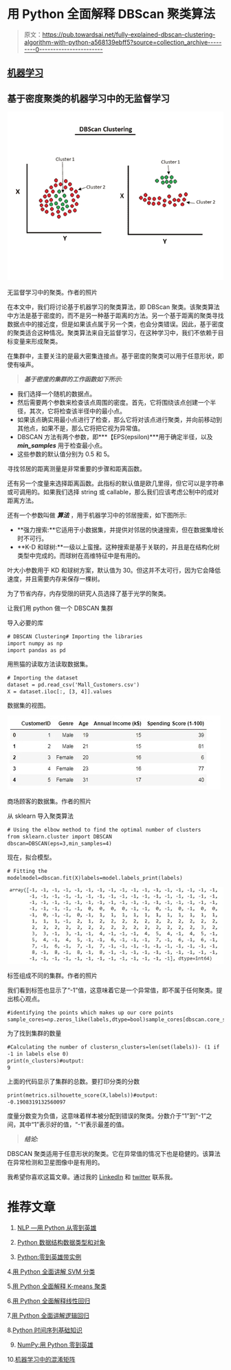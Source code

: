 # 用 Python 全面解释 DBScan 聚类算法

> 原文：<https://pub.towardsai.net/fully-explained-dbscan-clustering-algorithm-with-python-a568139ebff5?source=collection_archive---------0----------------------->

## [机器学习](https://towardsai.net/p/category/machine-learning)

## 基于密度聚类的机器学习中的无监督学习

![](img/4d1bbc273fa7f9547661759984da1cd8.png)

无监督学习中的聚类。作者的照片

在本文中，我们将讨论基于机器学习的聚类算法，即 DBScan 聚类。该聚类算法中方法是基于密度的，而不是另一种基于距离的方法。另一个基于距离的聚类寻找数据点中的接近度，但是如果该点属于另一个类，也会分类错误。因此，基于密度的聚类适合这种情况。聚类算法来自无监督学习，在这种学习中，我们不依赖于目标变量来形成聚类。

在集群中，主要关注的是最大密集连接点。基于密度的聚类可以用于任意形状，即使有噪声。

> ***基于密度的集群的工作函数如下所示:***

*   我们选择一个随机的数据点。
*   然后需要两个参数来检查该点周围的密度。首先，它将围绕该点创建一个半径，其次，它将检查该半径中的最小点。
*   如果该点确实用最小点进行了检查，那么它将对该点进行聚类，并向前移动到其他点，如果不是，那么它将把它视为异常值。
*   DBSCAN 方法有两个参数，即***【EPS(epsilon)***用于确定半径，以及 ***min_samples*** 用于检查最小点。
*   这些参数的默认值分别为 0.5 和 5。

寻找邻居的距离测量是非常重要的步骤和距离函数。

还有另一个度量来选择距离函数。此指标的默认值是欧几里得，但它可以是字符串或可调用的。如果我们选择 string 或 callable，那么我们应该考虑公制中的成对距离方法。

还有一个参数叫做 ***算法*** ，用于机器学习中的邻居搜索，如下图所示:

*   **强力搜索:**它适用于小数据集，并提供对邻居的快速搜索，但在数据集增长时不可行。
*   **K-D 和球树:**一级以上蛮搜。这种搜索是基于关联的，并且是在结构化树类型中完成的。而球树在高维特征中是有用的。

叶大小参数用于 KD 和球树方案，默认值为 30。但这并不太可行，因为它会降低速度，并且需要内存来保存一棵树。

为了节省内存，内存受限的研究人员选择了基于光学的聚类。

让我们用 python 做一个 DBSCAN 集群

导入必要的库

```
# DBSCAN Clustering# Importing the libraries
import numpy as np
import pandas as pd
```

用熊猫的读取方法读取数据集。

```
# Importing the dataset
dataset = pd.read_csv('Mall_Customers.csv')
X = dataset.iloc[:, [3, 4]].values
```

数据集的视图。

![](img/cc74296b49894ef72808a54135ab0fd5.png)

商场顾客的数据集。作者的照片

从 sklearn 导入聚类算法

```
# Using the elbow method to find the optimal number of clusters
from sklearn.cluster import DBSCAN
dbscan=DBSCAN(eps=3,min_samples=4)
```

现在，拟合模型。

```
# Fitting the modelmodel=dbscan.fit(X)labels=model.labels_print(labels)
```

![](img/38e2ebd177d4832bc3824363c3d96068.png)

标签组成不同的集群。作者的照片

我们看到标签也显示了“-1”值，这意味着它是一个异常值，即不属于任何聚类。提出核心观点。

```
#identifying the points which makes up our core points
sample_cores=np.zeros_like(labels,dtype=bool)sample_cores[dbscan.core_sample_indices_]=True
```

为了找到集群的数量

```
#Calculating the number of clustersn_clusters=len(set(labels))- (1 if -1 in labels else 0)
print(n_clusters)#output:
9
```

上面的代码显示了集群的总数。要打印分类的分数

```
print(metrics.silhouette_score(X,labels))#output:
-0.1908319132560097
```

度量分数变为负值，这意味着样本被分配到错误的聚类。分数介于“1”到“-1”之间，其中“1”表示好的值，“-1”表示最差的值。

> ***结论:***

DBSCAN 聚类适用于任意形状的聚类。它在异常值的情况下也是稳健的。该算法在异常检测和卫星图像中是有用的。

我希望你喜欢这篇文章。通过我的 [LinkedIn](https://www.linkedin.com/in/data-scientist-95040a1ab/) 和 [twitter](https://twitter.com/amitprius) 联系我。

# 推荐文章

1.  [NLP —用 Python 从零到英雄](https://medium.com/towards-artificial-intelligence/nlp-zero-to-hero-with-python-2df6fcebff6e?sk=2231d868766e96b13d1e9d7db6064df1)

2. [Python 数据结构数据类型和对象](https://medium.com/towards-artificial-intelligence/python-data-structures-data-types-and-objects-244d0a86c3cf?sk=42f4b462499f3fc3a160b21e2c94dba6)

3. [Python:零到英雄带实例](https://medium.com/towards-artificial-intelligence/python-zero-to-hero-with-examples-c7a5dedb968b?source=friends_link&sk=186aff630c2241aca16522241333e3e0)

4.[用 Python 全面讲解 SVM 分类](https://medium.com/towards-artificial-intelligence/fully-explained-svm-classification-with-python-eda124997bcd?source=friends_link&sk=da300d557992d67808746ee706269b2f)

5.[用 Python 全面解释 K-means 聚类](https://medium.com/towards-artificial-intelligence/fully-explained-k-means-clustering-with-python-e7caa573176a?source=friends_link&sk=9c5c613ceb10f2d203712634f3b6fb28)

6.[用 Python 全面解释线性回归](https://medium.com/towards-artificial-intelligence/fully-explained-linear-regression-with-python-fe2b313f32f3?source=friends_link&sk=53c91a2a51347ec2d93f8222c0e06402)

7.[用 Python 全面讲解逻辑回归](https://medium.com/towards-artificial-intelligence/fully-explained-logistic-regression-with-python-f4a16413ddcd?source=friends_link&sk=528181f15a44e48ea38fdd9579241a78)

8.[Python 时间序列基础知识](https://medium.com/towards-artificial-intelligence/basic-of-time-series-with-python-a2f7cb451a76?source=friends_link&sk=09d77be2d6b8779973e41ab54ebcf6c5)

9. [NumPy:用 Python 零到英雄](https://medium.com/towards-artificial-intelligence/numpy-zero-to-hero-with-python-d135f57d6082?source=friends_link&sk=45c0921423cdcca2f5772f5a5c1568f1)

10.[机器学习中的混淆矩阵](https://medium.com/analytics-vidhya/confusion-matrix-in-machine-learning-91b6e2b3f9af?source=friends_link&sk=11c6531da0bab7b504d518d02746d4cc)